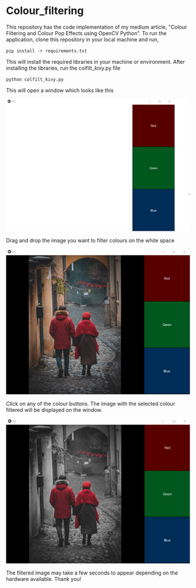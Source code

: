 # Colour_filtering
This repository has the code implementation of my medium article, "Colour Filtering and Colour Pop Effects using OpenCV Python".
To run the application, clone this repository in your local machine and run,

```
pip install -r requirements.txt
```
This will install the required libraries in your machine or environment. After installing the libraries, run the colfilt_kivy.py file

```
python colfilt_kivy.py
```
This will open a window which looks like this

![colfilt window](readme_images/colourfilteringwindow.jpg)

Drag and drop the image you want to filter colours on the white space

![colfilt window with image](readme_images/windowwithimage.jpg)

Click on any of the colour buttons. The image with the selected colour filtered will be displayed on the window.

![colfilt window with filtered image](readme_images/windowwithfilteredimage.jpg)

The filtered image may take a few seconds to appear depending on the hardware available. Thank you!

